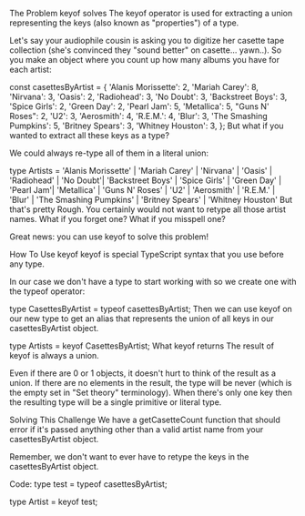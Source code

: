The Problem keyof solves
The keyof operator is used for extracting a union representing the keys (also known as "properties") of a type.

Let's say your audiophile cousin is asking you to digitize her casette tape collection (she's convinced they "sound better" on casette... yawn..). So you make an object where you count up how many albums you have for each artist:


const casettesByArtist = {
  'Alanis Morissette': 2,
  'Mariah Carey': 8,
  'Nirvana': 3,
  'Oasis': 2,
  'Radiohead': 3,
  'No Doubt': 3,
  'Backstreet Boys': 3,
  'Spice Girls': 2,
  'Green Day': 2,
  'Pearl Jam': 5,
  'Metallica': 5,
  "Guns N' Roses": 2,
  'U2': 3,
  'Aerosmith': 4,
  'R.E.M.': 4,
  'Blur': 3,
  'The Smashing Pumpkins': 5,
  'Britney Spears': 3,
  'Whitney Houston': 3,
};
But what if you wanted to extract all these keys as a type?

We could always re-type all of them in a literal union:


type Artists = 'Alanis Morissette' | 'Mariah Carey' | 'Nirvana'
  | 'Oasis' | 'Radiohead' | 'No Doubt'| 'Backstreet Boys'
  | 'Spice Girls' | 'Green Day' | 'Pearl Jam'| 'Metallica'
  | 'Guns N\' Roses' | 'U2' | 'Aerosmith' | 'R.E.M.' | 'Blur'
  | 'The Smashing Pumpkins' | 'Britney Spears' | 'Whitney Houston'
But that's pretty Rough. You certainly would not want to retype all those artist names. What if you forget one? What if you misspell one?

Great news: you can use keyof to solve this problem!

How To Use keyof
keyof is special TypeScript syntax that you use before any type.

In our case we don't have a type to start working with so we create one with the typeof operator:


type CasettesByArtist = typeof casettesByArtist;
Then we can use keyof on our new type to get an alias that represents the union of all keys in our casettesByArtist object.


type Artists = keyof CasettesByArtist;
What keyof returns
The result of keyof is always a union.

Even if there are 0 or 1 objects, it doesn't hurt to think of the result as a union. If there are no elements in the result, the type will be never (which is the empty set in "Set theory" terminology). When there's only one key then the resulting type will be a single primitive or literal type.

Solving This Challenge
We have a getCasetteCount function that should error if it's passed anything other than a valid artist name from your casettesByArtist object.

Remember, we don't want to ever have to retype the keys in the casettesByArtist object.

Code:
type test = typeof casettesByArtist;

type Artist = keyof test;